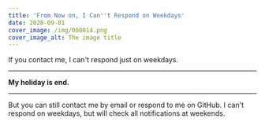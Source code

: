 ```yaml
---
title: 'From Now on, I Can''t Respond on Weekdays'
date: 2020-09-01
cover_image: /img/000014.png
cover_image_alt: The image title
---
```


If you contact me, I can't respond just on weekdays.

<!-- more -->

---

**My holiday is end.**

---

But you can still contact me by email or respond to me on GitHub. I can't respond on weekdays, but will check all notifications at weekends.
